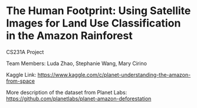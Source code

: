 # The Human Footprint: Using Satellite Images for Land Use Classification in the Amazon Rainforest

CS231A Project

Team Members: Luda Zhao, Stephanie Wang, Mary Cirino

Kaggle Link: https://www.kaggle.com/c/planet-understanding-the-amazon-from-space

More description of the dataset from Planet Labs: https://github.com/planetlabs/planet-amazon-deforestation
